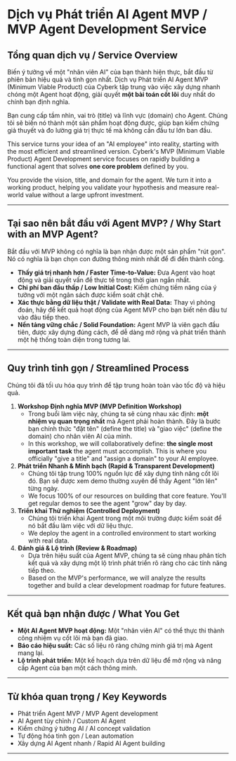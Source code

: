 # Dịch vụ Phát triển AI Agent MVP / MVP Agent Development Service

## Tổng quan dịch vụ / Service Overview

Biến ý tưởng về một "nhân viên AI" của bạn thành hiện thực, bắt đầu từ phiên bản hiệu quả và tinh gọn nhất. Dịch vụ Phát triển AI Agent MVP (Minimum Viable Product) của Cyberk tập trung vào việc xây dựng nhanh chóng một Agent hoạt động, giải quyết **một bài toán cốt lõi** duy nhất do chính bạn định nghĩa.

Bạn cung cấp tầm nhìn, vai trò (title) và lĩnh vực (domain) cho Agent. Chúng tôi sẽ biến nó thành một sản phẩm hoạt động được, giúp bạn kiểm chứng giả thuyết và đo lường giá trị thực tế mà không cần đầu tư lớn ban đầu.

This service turns your idea of an "AI employee" into reality, starting with the most efficient and streamlined version. Cyberk's MVP (Minimum Viable Product) Agent Development service focuses on rapidly building a functional agent that solves **one core problem** defined by you.

You provide the vision, title, and domain for the agent. We turn it into a working product, helping you validate your hypothesis and measure real-world value without a large upfront investment.

---

## Tại sao nên bắt đầu với Agent MVP? / Why Start with an MVP Agent?

Bắt đầu với MVP không có nghĩa là bạn nhận được một sản phẩm "rút gọn". Nó có nghĩa là bạn chọn con đường thông minh nhất để đi đến thành công.

-   **Thấy giá trị nhanh hơn / Faster Time-to-Value:** Đưa Agent vào hoạt động và giải quyết vấn đề thực tế trong thời gian ngắn nhất.
-   **Chi phí ban đầu thấp / Low Initial Cost:** Kiểm chứng tiềm năng của ý tưởng với một ngân sách được kiểm soát chặt chẽ.
-   **Xác thực bằng dữ liệu thật / Validate with Real Data:** Thay vì phỏng đoán, hãy để kết quả hoạt động của Agent MVP cho bạn biết nên đầu tư vào đâu tiếp theo.
-   **Nền tảng vững chắc / Solid Foundation:** Agent MVP là viên gạch đầu tiên, được xây dựng đúng cách, để dễ dàng mở rộng và phát triển thành một hệ thống toàn diện trong tương lai.

---

## Quy trình tinh gọn / Streamlined Process

Chúng tôi đã tối ưu hóa quy trình để tập trung hoàn toàn vào tốc độ và hiệu quả.

1.  **Workshop Định nghĩa MVP (MVP Definition Workshop)**
    -   Trong buổi làm việc này, chúng ta sẽ cùng nhau xác định: **một nhiệm vụ quan trọng nhất** mà Agent phải hoàn thành. Đây là bước bạn chính thức "đặt tên" (define the title) và "giao việc" (define the domain) cho nhân viên AI của mình.
    -   In this workshop, we will collaboratively define: **the single most important task** the agent must accomplish. This is where you officially "give a title" and "assign a domain" to your AI employee.
2.  **Phát triển Nhanh & Minh bạch (Rapid & Transparent Development)**
    -   Chúng tôi tập trung 100% nguồn lực để xây dựng tính năng cốt lõi đó. Bạn sẽ được xem demo thường xuyên để thấy Agent "lớn lên" từng ngày.
    -   We focus 100% of our resources on building that core feature. You'll get regular demos to see the agent "grow" day by day.
3.  **Triển khai Thử nghiệm (Controlled Deployment)**
    -   Chúng tôi triển khai Agent trong một môi trường được kiểm soát để nó bắt đầu làm việc với dữ liệu thực.
    -   We deploy the agent in a controlled environment to start working with real data.
4.  **Đánh giá & Lộ trình (Review & Roadmap)**
    -   Dựa trên hiệu suất của Agent MVP, chúng ta sẽ cùng nhau phân tích kết quả và xây dựng một lộ trình phát triển rõ ràng cho các tính năng tiếp theo.
    -   Based on the MVP's performance, we will analyze the results together and build a clear development roadmap for future features.

---

## Kết quả bạn nhận được / What You Get

-   **Một AI Agent MVP hoạt động:** Một "nhân viên AI" có thể thực thi thành công nhiệm vụ cốt lõi mà bạn đã giao.
-   **Báo cáo hiệu suất:** Các số liệu rõ ràng chứng minh giá trị mà Agent mang lại.
-   **Lộ trình phát triển:** Một kế hoạch dựa trên dữ liệu để mở rộng và nâng cấp Agent của bạn một cách thông minh.

---

## Từ khóa quan trọng / Key Keywords

- Phát triển Agent MVP / MVP Agent development
- AI Agent tùy chỉnh / Custom AI Agent
- Kiểm chứng ý tưởng AI / AI concept validation
- Tự động hóa tinh gọn / Lean automation
- Xây dựng AI Agent nhanh / Rapid AI Agent building

--- 